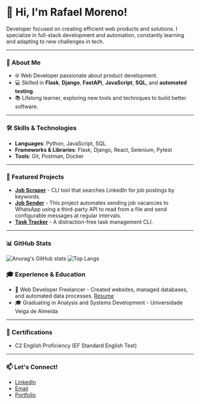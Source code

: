 # 👋 Hi, I'm Rafael Moreno!

Developer focused on creating efficient web products and solutions. I specialize in full-stack development and automation, constantly learning and adapting to new challenges in tech.

---

### 💼 About Me
- 🌐 Web Developer passionate about product development.
- 💻 Skilled in **Flask**, **Django**, **FastAPi**, **JavaScript**, **SQL**, and **automated testing**.
- 📚 Lifelong learner, exploring new tools and techniques to build better software.

---

### 🛠️ Skills & Technologies
- **Languages**: Python, JavaScript, SQL
- **Frameworks & Libraries**: Flask, Django, React, Selenium, Pytest
- **Tools**: Git, Postman, Docker

---

### 🌟 Featured Projects
- **[Job Scraper](https://github.com/username/job-scraper](https://github.com/Mean-Says/LinkedIn-Job-Scraper-CLI))** - CLI tool that searches LinkedIn for job postings by keywords.
- **[Job Sender](https://github.com/username/job-sender)** - This project automates sending job vacancies to WhatsApp using a third-party API to read from a file and send configurable messages at regular intervals. 
- **[Task Tracker](https://github.com/username/task-tracker](https://github.com/Mean-Says/Grupo-de-vagas))** - A distraction-free task management CLI.
---

### 📊 GitHub Stats
![Anurag's GitHub stats](https://github-readme-stats.vercel.app/api?username=Mean-Says&show_icons=true&theme=radical)
![Top Langs](https://github-readme-stats.vercel.app/api/top-langs/?username=Mean-Says&layout=compact&theme=radical)



### 🎓 Experience & Education
- 💼 Web Developer Freelancer - Created websites, managed databases, and automated data processes. [Resume](https://www.rafaelmoreno.tech/arquivo/Rafael%20Moreno%20-%20CV%20copy.pdf)
- 🎓 Graduating in Analysis and Systems Development - Universidade Veiga de Almeida

---

### 📜 Certifications
- C2 English Proficiency (EF Standard English Test)

---

### 📫 Let's Connect!
- [LinkedIn](https://linkedin.com/in/moreno-rafael)
- [Email](mailto:oliveirafaelmoreno@gmail.com)
- [Portfolio](https://rafaelmoreno.tech)
